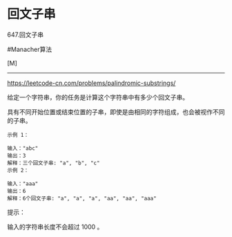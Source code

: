 # 回文子串

647.回文子串

#Manacher算法 

[M]

---

https://leetcode-cn.com/problems/palindromic-substrings/

给定一个字符串，你的任务是计算这个字符串中有多少个回文子串。

具有不同开始位置或结束位置的子串，即使是由相同的字符组成，也会被视作不同的子串。

 
```
示例 1：

输入："abc"
输出：3
解释：三个回文子串: "a", "b", "c"
示例 2：

输入："aaa"
输出：6
解释：6个回文子串: "a", "a", "a", "aa", "aa", "aaa"
```

提示：

输入的字符串长度不会超过 1000 。